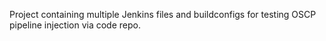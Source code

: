 Project containing multiple Jenkins files and buildconfigs for testing
OSCP pipeline injection via code repo.
